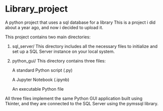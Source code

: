# Library_project
A python project that uses a sql database for a library
This is a project i did about a year ago, and now i decided to upload it.

This project contains two main directories:

1. sql_server/
This directory includes all the necessary files to initialize and set up a SQL Server instance on your local system.

2. python_gui/
This directory contains three files:

    A standard Python script (.py)

    A Jupyter Notebook (.ipynb)

    An executable Python file

All three files implement the same Python GUI application built using Tkinter, and they are connected to the SQL Server using the pymssql library.
